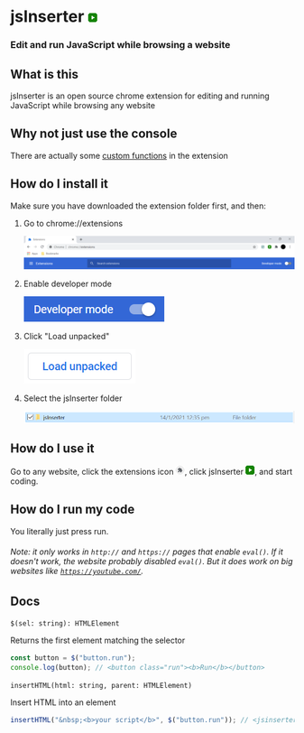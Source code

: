 # jsInserter ![jsInserter](logo16.png)

### Edit and run JavaScript while browsing a website

## What is this

jsInserter is an open source chrome extension for editing and running JavaScript while browsing any website

## Why not just use the console

There are actually some [custom functions](#docs) in the extension

## How do I install it

Make sure you have downloaded the extension folder first, and then:

1. Go to chrome://extensions

   ![chrome://extensions](README/extensions_page.png)

2. Enable developer mode

   ![Developer mode](README/developer_mode.png)

3. Click "Load unpacked"

   ![Load unpacked](README/load_unpacked.png)

4. Select the jsInserter folder

   ![Select the folder](README/selected.png)

## How do I use it

Go to any website, click the extensions icon ![Extensions icon](README/extensions.png), click jsInserter ![jsInserter](logo16.png), and start coding.

## How do I run my code

You literally just press run.

###### Note: it only works in `http://` and `https://` pages that enable `eval()`. If it doesn't work, the website probably disabled `eval()`. But it does work on big websites like [`https://youtube.com/`](https://youtube.com/).

## Docs

`$(sel: string): HTMLElement`

Returns the first element matching the selector

```js
const button = $("button.run");
console.log(button); // <button class="run"><b>Run</b></button>
```

`insertHTML(html: string, parent: HTMLElement)`

Insert HTML into an element

```js
insertHTML("&nbsp;<b>your script</b>", $("button.run")); // <jsinserter-element>&nbsp;<b>your script</b></jsinserter-element>
```
